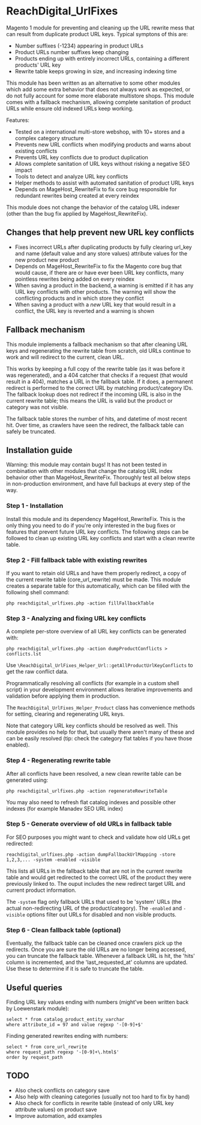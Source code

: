 # ReachDigital_UrlFixes

Magento 1 module for preventing and cleaning up the URL rewrite mess that can result from duplicate product URL keys.
Typical symptons of this are:

- Number suffixes (-1234) appearing in product URLs
- Product URLs number suffixes keep changing
- Products ending up with entirely incorrect URLs, containing a different products' URL key
- Rewrite table keeps growing in size, and increasing indexing time

This module has been written as an alternative to some other modules which add some extra behavior that does not always
work as expected, or do not fully account for some more elaborate multistore shops. This module comes with a fallback
mechanism, allowing complete sanitation of product URLs while ensure old indexed URLs keep working.

Features:

- Tested on a international multi-store webshop, with 10+ stores and a complex category structure
- Prevents new URL conflicts when modifying products and warns about existing conflicts
- Prevents URL key conflicts due to product duplication
- Allows complete sanitation of URL keys without risking a negative SEO impact  
- Tools to detect and analyze URL key conflicts 
- Helper methods to assist with automated sanitation of product URL keys
- Depends on MageHost_RewriteFix to fix core bug responsible for redundant rewrites being created at every reindex 

This module does not change the behavior of the catalog URL indexer (other than the bug fix applied by
MageHost_RewriteFix).

## Changes that help prevent new URL key conflicts 

- Fixes incorrect URLs after duplicating products by fully clearing url_key and name (default value and any store
values) attribute values for the new product new product
- Depends on MageHost_RewriteFix to fix the Magento core bug that would cause, if there are or have ever been URL key
conflicts, many pointless rewrites being added on every reindex
- When saving a product in the backend, a warning is emitted if it has any URL key conflicts with other products. The
warning will show the conflicting products and in which store they conflict
- When saving a product with a _new_ URL key that would result in a conflict, the URL key is reverted and a warning is
shown

## Fallback mechanism

This module implements a fallback mechanism so that after cleaning URL keys and regenerating the rewrite table from
scratch, old URLs continue to work and will redirect to the current, clean URL.

This works by keeping a full copy of the rewrite table (as it was before it was regenerated), and a 404
catcher that checks if a request (that would result in a 404), matches a URL in the fallback table. If it does, a
permanent redirect is performed to the correct URL by matching product/category IDs. The fallback lookup does not
redirect if the incoming URL is also in the current rewrite table; this means the URL is valid but the product or
category was not visible.

The fallback table stores the number of hits, and datetime of most recent hit. Over time, as crawlers have seen
the redirect, the fallback table can safely be truncated. 

## Installation guide

Warning: this module may contain bugs! It has not been tested in combination with other modules that change the catalog
URL index behavior other than MageHost_RewriteFix. Thoroughly test all below steps in non-production environment, and
have full backups at every step of the way. 

### Step 1 - Installation

Install this module and its dependency MageHost_RewriteFix. This is the only thing you need to do if you're only
interested in the bug fixes or features that prevent future URL key conflicts. The following steps can be followed to
clean up existing URL key conflicts and start with a clean rewrite table.

### Step 2 - Fill fallback table with existing rewrites

If you want to retain old URLs and have them properly redirect, a copy of the current rewrite table (core_url_rewrite)
must be made. This module creates a separate table for this automatically, which can be filled with the following shell
command:

```
php reachdigital_urlfixes.php -action fillFallbackTable
```

### Step 3 - Analyzing and fixing URL key conflicts

A complete per-store overview of all URL key conflicts can be generated with:

```
php reachdigital_urlfixes.php -action dumpProductConflicts > conflicts.lst
```

Use `\ReachDigital_UrlFixes_Helper_Url::getAllProductUrlKeyConflicts` to get the raw conflict data.

Programmatically resolving all conflicts (for example in a custom shell script) in your development environment
allows iterative improvements and validation before applying them in production. 

The `ReachDigital_UrlFixes_Helper_Product` class has convenience methods for setting, clearing and
regenerating URL keys.

Note that category URL key conflicts should be resolved as well. This module provides no help for that, but usually
there aren't many of these and can be easily resolved (tip: check the category flat tables if you have those enabled).

### Step 4 - Regenerating rewrite table 

After all conflicts have been resolved, a new clean rewrite table can be generated using:

```
php reachdigital_urlfixes.php -action regenerateRewriteTable
```

You may also need to refresh flat catalog indexes and possible other indexes (for example Manadev SEO URL index)

### Step 5 - Generate overview of old URLs in fallback table

For SEO purposes you might want to check and validate how old URLs get redirected:

```
reachdigital_urlfixes.php -action dumpFallbackUrlMapping -store 1,2,3,... -system -enabled -visible
```

This lists all URLs in the fallback table that are not in the current rewrite table and would get redirected to the
correct URL of the product they were previously linked to. The ouput includes the new redirect target URL and current
product information.

The `-system` flag only fallback URLs that used to be 'system' URLs (the actual non-redirecting URL of the
product/category). The `-enabled` and `-visible` options filter out URLs for disabled and non visible products.


### Step 6 - Clean fallback table (optional)

Eventually, the fallback table can be cleaned once crawlers pick up the redirects. Once you are sure the old URLs are no
longer being accessed, you can truncate the fallback table. Whenever a fallback URL is hit, the 'hits' column is
incremented, and the 'last_requested_at' columns are updated. Use these to determine if it is safe to truncate the
table.


## Useful queries

Finding URL key values ending with numbers (might've been written back by Loewenstark module):

```
select * from catalog_product_entity_varchar
where attribute_id = 97 and value regexp '-[0-9]+$'
```

Finding generated rewrites ending with numbers:

```
select * from core_url_rewrite
where request_path regexp '-[0-9]+\.html$'
order by request_path
```

## TODO

- Also check conflicts on category save
- Also help with cleaning categories (usually not too hard to fix by hand)
- Also check for conflicts in rewrite table (instead of only URL key attribute values) on product save
- Improve automation, add examples
